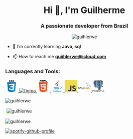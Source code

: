 <h1 align="center">Hi 👋, I'm Guilherme</h1>
<h3 align="center">A passionate developer from Brazil</h3>

<p align="center"> <img src="https://komarev.com/ghpvc/?username=guihlerwe&label=Profile%20views&color=grey&style=flat" alt="guihlerwe" /> </p>

- 🌱 I’m currently learning **Java, sql**

- 📫 How to reach me **guiihlerwe@icloud.com**


<h3 align="left">Languages and Tools:</h3>
<p align="left"> <a href="https://www.w3schools.com/css/" target="_blank" rel="noreferrer"> <img src="https://raw.githubusercontent.com/devicons/devicon/master/icons/css3/css3-original-wordmark.svg" alt="css3" width="40" height="40"/> </a> <a href="https://www.figma.com/" target="_blank" rel="noreferrer"> <img src="https://www.vectorlogo.zone/logos/figma/figma-icon.svg" alt="figma" width="40" height="40"/> </a> <a href="https://www.w3.org/html/" target="_blank" rel="noreferrer"> <img src="https://raw.githubusercontent.com/devicons/devicon/master/icons/html5/html5-original-wordmark.svg" alt="html5" width="40" height="40"/> </a> <a href="https://www.java.com" target="_blank" rel="noreferrer"> <img src="https://raw.githubusercontent.com/devicons/devicon/master/icons/java/java-original.svg" alt="java" width="40" height="40"/> </a> <a href="https://developer.mozilla.org/en-US/docs/Web/JavaScript" target="_blank" rel="noreferrer"> <img src="https://raw.githubusercontent.com/devicons/devicon/master/icons/javascript/javascript-original.svg" alt="javascript" width="40" height="40"/> </a> <a href="https://www.mysql.com/" target="_blank" rel="noreferrer"> <img src="https://raw.githubusercontent.com/devicons/devicon/master/icons/mysql/mysql-original-wordmark.svg" alt="mysql" width="40" height="40"/> </a> <a href="https://www.postgresql.org" target="_blank" rel="noreferrer"> <img src="https://raw.githubusercontent.com/devicons/devicon/master/icons/postgresql/postgresql-original-wordmark.svg" alt="postgresql" width="40" height="40"/> </a> </p>

<p><img align="center" src="https://github-readme-stats.vercel.app/api/top-langs?username=guihlerwe&show_icons=true&locale=en&layout=compact" alt="guihlerwe" /></p>

<p>&nbsp;<img align="center" src="https://github-readme-stats.vercel.app/api?username=guihlerwe&show_icons=true&locale=en" alt="guihlerwe" /></p>

<p><img align="center" src="https://github-readme-streak-stats.herokuapp.com/?user=guihlerwe&" alt="guihlerwe" /></p>

[![spotify-github-profile](https://spotify-github-profile.kittinanx.com/api/view?uid=63fzakeo0xy39qope7qz0ps7o&cover_image=true&theme=natemoo-re&show_offline=true&background_color=000000&interchange=true&bar_color=fafafa&bar_color_cover=true)](https://spotify-github-profile.kittinanx.com/api/view?uid=63fzakeo0xy39qope7qz0ps7o&redirect=true)
